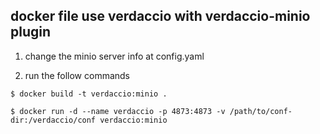 ## docker file use verdaccio with verdaccio-minio plugin

1. change the minio server info at config.yaml

2. run the follow commands

```shell
$ docker build -t verdaccio:minio .

$ docker run -d --name verdaccio -p 4873:4873 -v /path/to/conf-dir:/verdaccio/conf verdaccio:minio
```
